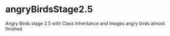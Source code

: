 # angryBirdsStage2.5
Angry Birds stage 2.5 with Class Inheritance and Images
angry birds almost finished
